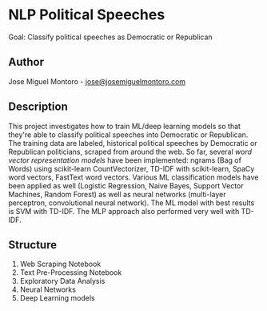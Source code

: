 # NLP Political Speeches
Goal: Classify political speeches as Democratic or Republican

## Author
Jose Miguel Montoro - jose@josemiguelmontoro.com

## Description
This project investigates how to train ML/deep learning models so that they're able to classify political speeches into Democratic or Republican.
The training data are labeled, historical political speeches by Democratic or Republican politicians, scraped from around the web.
So far, several _word vector representation models_ have been implemented: ngrams (Bag of Words) using scikit-learn CountVectorizer, TD-IDF with scikit-learn, SpaCy word vectors, FastText word vectors.
Various ML classification models have been applied as well (Logistic Regression, Naive Bayes, Support Vector Machines, Random Forest) as well as neural networks (multi-layer perceptron, convolutional neural network).
The ML model with best results is SVM with TD-IDF. The MLP approach also performed very well with TD-IDF.

## Structure
1. Web Scraping Notebook
2. Text Pre-Processing Notebook
3. Exploratory Data Analysis
4. Neural Networks
5. Deep Learning models